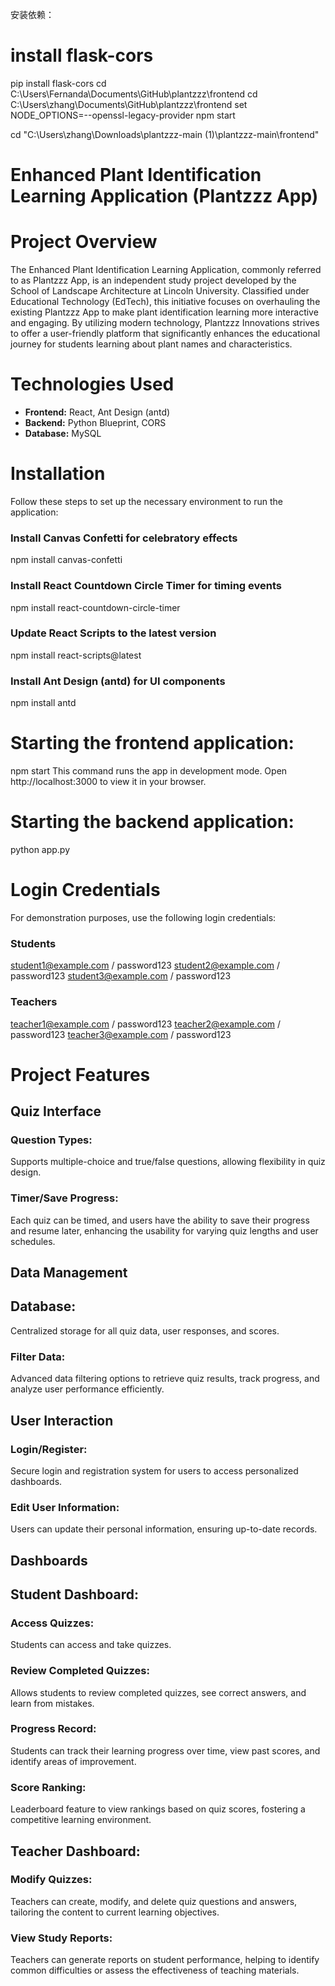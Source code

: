 安装依赖：
# install flask-cors
pip install flask-cors
cd C:\Users\Fernanda\Documents\GitHub\plantzzz\frontend
cd C:\Users\zhang\Documents\GitHub\plantzzz\frontend
set NODE_OPTIONS=--openssl-legacy-provider
npm start

cd "C:\Users\zhang\Downloads\plantzzz-main (1)\plantzzz-main\frontend"

# Enhanced Plant Identification Learning Application (Plantzzz App)

# Project Overview
The Enhanced Plant Identification Learning Application, commonly referred to as Plantzzz App, is an independent study project developed by the School of Landscape Architecture at Lincoln University. Classified under Educational Technology (EdTech), this initiative focuses on overhauling the existing Plantzzz App to make plant identification learning more interactive and engaging. By utilizing modern technology, Plantzzz Innovations strives to offer a user-friendly platform that significantly enhances the educational journey for students learning about plant names and characteristics.

# Technologies Used
- **Frontend:** React, Ant Design (antd)
- **Backend:** Python Blueprint, CORS
- **Database:** MySQL

# Installation
Follow these steps to set up the necessary environment to run the application:


### Install Canvas Confetti for celebratory effects
npm install canvas-confetti

### Install React Countdown Circle Timer for timing events
npm install react-countdown-circle-timer

### Update React Scripts to the latest version
npm install react-scripts@latest

### Install Ant Design (antd) for UI components
npm install antd


# Starting the frontend application:
npm start
This command runs the app in development mode. Open http://localhost:3000 to view it in your browser. 

# Starting the backend application:
python app.py

# Login Credentials
For demonstration purposes, use the following login credentials:

### Students
student1@example.com / password123
student2@example.com / password123
student3@example.com / password123

### Teachers
teacher1@example.com / password123
teacher2@example.com / password123
teacher3@example.com / password123

# Project Features
## Quiz Interface
###  Question Types:
Supports multiple-choice and true/false questions, allowing flexibility in quiz design.
###   Timer/Save Progress:
Each quiz can be timed, and users have the ability to save their progress and resume later, enhancing the usability for varying quiz lengths and user schedules.

## Data Management
## Database: 
Centralized storage for all quiz data, user responses, and scores.
###   Filter Data:
Advanced data filtering options to retrieve quiz results, track progress, and analyze user performance efficiently.

## User Interaction
### Login/Register:
Secure login and registration system for users to access personalized dashboards.
### Edit User Information:
Users can update their personal information, ensuring up-to-date records.

## Dashboards
##  Student Dashboard:
###   Access Quizzes:
Students can access and take quizzes.
###    Review Completed Quizzes:
Allows students to review completed quizzes, see correct answers, and learn from mistakes.
###    Progress Record: 
Students can track their learning progress over time, view past scores, and identify areas of improvement.
###   Score Ranking: 
Leaderboard feature to view rankings based on quiz scores, fostering a competitive learning environment.
## Teacher Dashboard:
###   Modify Quizzes:
Teachers can create, modify, and delete quiz questions and answers, tailoring the content to current learning objectives.
###   View Study Reports:
Teachers can generate reports on student performance, helping to identify common difficulties or assess the effectiveness of teaching materials.
